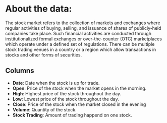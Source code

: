 # About the data:

The stock market refers to the collection of markets and exchanges where regular activities of buying, selling, and issuance of shares of publicly-held companies take place. Such financial activities are conducted through institutionalized formal exchanges or over-the-counter (OTC) marketplaces which operate under a defined set of regulations. There can be multiple stock trading venues in a country or a region which allow transactions in stocks and other forms of securities. 
## Columns

- **Date**: Date when the stock is up for trade.
- **Open**: Price of the stock when the market opens in the morning.
- **High**: Highest price of the stock throughout the day. 
- **Low**: Lowest price of the stock throughout the day.
- **Close**: Price of the stock when the market closed in the evening
- **Volume**: Quantity of the stock.
- **Stock Trading**: Amount of trading happend on one stock.


